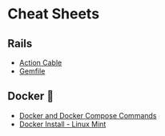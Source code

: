# Cheat Sheets


## Rails
- [Action Cable](https://github.com/Durev/Cheat_Sheets/tree/master/Rails/Action_Cable)
- [Gemfile](https://github.com/Durev/Cheat_Sheets/tree/master/Rails/Gemfile/Gemfile)

## Docker :whale:
- [Docker and Docker Compose Commands](https://github.com/Durev/Cheat_Sheets/tree/master/Rails/Docker/Commands)
- [Docker Install - Linux Mint](https://github.com/Durev/Cheat_Sheets/tree/master/Docker/Docker_Install)
